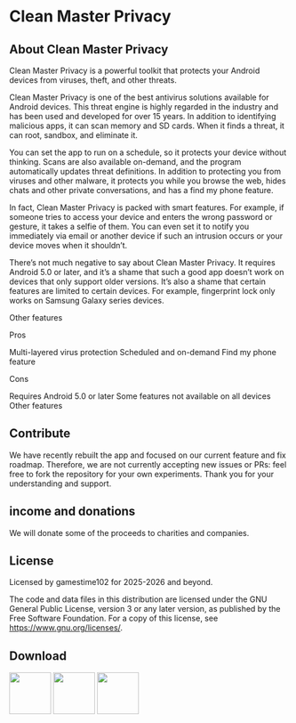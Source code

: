 # Clean Master Privacy

About Clean Master Privacy
--------------------------
Clean Master Privacy is a powerful toolkit that protects your Android devices from viruses, theft, and other threats.

Clean Master Privacy is one of the best antivirus solutions available for Android devices. This threat engine is highly regarded in the industry and has been used and developed for over 15 years. In addition to identifying malicious apps, it can scan memory and SD cards. When it finds a threat, it can root, sandbox, and eliminate it.

You can set the app to run on a schedule, so it protects your device without thinking. Scans are also available on-demand, and the program automatically updates threat definitions. In addition to protecting you from viruses and other malware, it protects you while you browse the web, hides chats and other private conversations, and has a find my phone feature.

In fact, Clean Master Privacy is packed with smart features. For example, if someone tries to access your device and enters the wrong password or gesture, it takes a selfie of them. You can even set it to notify you immediately via email or another device if such an intrusion occurs or your device moves when it shouldn’t.

There’s not much negative to say about Clean Master Privacy. It requires Android 5.0 or later, and it’s a shame that such a good app doesn’t work on devices that only support older versions. It’s also a shame that certain features are limited to certain devices. For example, fingerprint lock only works on Samsung Galaxy series devices.

Other features

Pros

Multi-layered virus protection
Scheduled and on-demand
Find my phone feature

Cons

Requires Android 5.0 or later
Some features not available on all devices
Other features

Contribute
----------
We have recently rebuilt the app and focused on our current feature and fix roadmap. Therefore, we are not currently accepting new issues or PRs: feel free to fork the repository for your own experiments. Thank you for your understanding and support.

income and donations
--------------------
We will donate some of the proceeds to charities and companies.

License
-------
Licensed by gamestime102 for 2025-2026 and beyond.

The code and data files in this distribution are licensed under the GNU General Public License, version 3 or any later version, as published by the Free Software Foundation. For a copy of this license, see https://www.gnu.org/licenses/.

Download
--------
<img src="https://camo.githubusercontent.com/1c498046b5901ad8edbda2642aac002794df0c6f17aac9787f648bf776912914/68747470733a2f2f706c61792e676f6f676c652e636f6d2f696e746c2f656e5f75732f6261646765732f696d616765732f67656e657269632f656e5f62616467655f7765625f67656e657269632e706e67" height="75"> <img src="https://fdroid.gitlab.io/artwork/badge/get-it-on.png" height="75"> <img src="https://camo.githubusercontent.com/4ee6a99ce27de78bfc865ad3c266a2dddd8d0c35bccfccfcbdce85ca1a6864fd/68747470733a2f2f692e706f7374696d672e63632f6b58666279576a4c2f6765742d69742d6f6e2d6769746875622e706e67" height="75">
